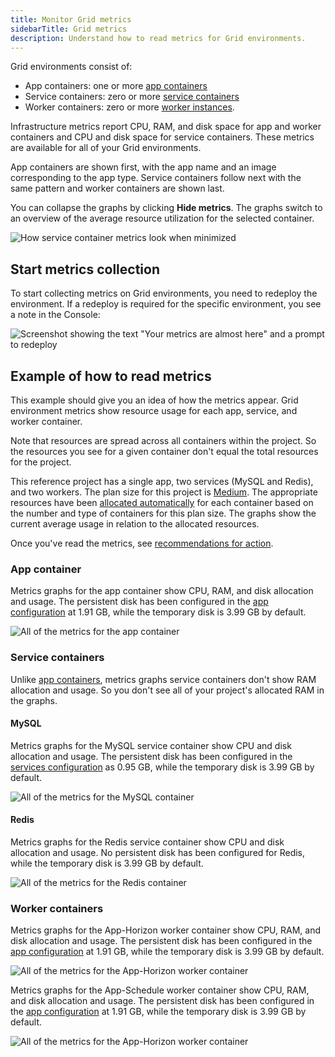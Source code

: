 ```yaml
---
title: Monitor Grid metrics
sidebarTitle: Grid metrics
description: Understand how to read metrics for Grid environments.
---
```


Grid environments consist of:

* App containers: one or more [app containers](../../create-apps/_index.md)
* Service containers: zero or more [service containers](../../add-services/_index.md)
* Worker containers: zero or more [worker instances](../../create-apps/app-reference.md#workers).

Infrastructure metrics report CPU, RAM, and disk space for app and worker containers
and CPU and disk space for service containers.
These metrics are available for all of your Grid environments.

App containers are shown first, with the app name and an image corresponding to the app type.
Service containers follow next with the same pattern and worker containers are shown last.

You can collapse the graphs by clicking **Hide metrics**.
The graphs switch to an overview of the average resource utilization for the selected container.

![How service container metrics look when minimized](/images/metrics/service-container-minimized.png "0.65")

## Start metrics collection

To start collecting metrics on Grid environments, you need to redeploy the environment.
If a redeploy is required for the specific environment, you see a note in the Console:

![Screenshot showing the text "Your metrics are almost here" and a prompt to redeploy](/images/metrics/metrics-redeploy-prompt.png "0.3")

## Example of how to read metrics

This example should give you an idea of how the metrics appear.
Grid environment metrics show resource usage for each app, service, and worker container.

Note that resources are spread across all containers within the project.
So the resources you see for a given container don't equal the total resources for the project.

This reference project has a single app, two services (MySQL and Redis), and two workers.
The plan size for this project is [Medium](https://platform.sh/pricing/).
The appropriate resources have been [allocated automatically](../../create-apps/app-reference.md#sizes) for each container
based on the number and type of containers for this plan size.
The graphs show the current average usage in relation to the allocated resources.

Once you've read the metrics, see [recommendations for action](./_index.md#grid-environments).

### App container

Metrics graphs for the app container show CPU, RAM, and disk allocation and usage.
The persistent disk has been configured in the [app configuration](../../create-apps/app-reference.md#top-level-properties)
at 1.91&nbsp;GB, while the temporary disk is 3.99&nbsp;GB by default.

![All of the metrics for the app container](/images/metrics/app-container.png)

### Service containers

Unlike [app containers](#app-container), metrics graphs service containers don't show RAM allocation and usage.
So you don't see all of your project's allocated RAM in the graphs.

#### MySQL

Metrics graphs for the MySQL service container show CPU and disk allocation and usage.
The persistent disk has been configured in the [services configuration](../../add-services/_index.md)
as 0.95&nbsp;GB,
while the temporary disk is 3.99&nbsp;GB by default.

![All of the metrics for the MySQL container](/images/metrics/mysql-container.png)

#### Redis

Metrics graphs for the Redis service container show CPU and disk allocation and usage.
No persistent disk has been configured for Redis,
while the temporary disk is 3.99&nbsp;GB by default.

![All of the metrics for the Redis container](/images/metrics/redis-container.png)

### Worker containers

Metrics graphs for the App-Horizon worker container show CPU, RAM, and disk allocation and usage.
The persistent disk has been configured in the [app configuration](../../create-apps/app-reference.md#top-level-properties)
at 1.91&nbsp;GB, while the temporary disk is 3.99&nbsp;GB by default.

![All of the metrics for the App-Horizon worker container](/images/metrics/horizon-worker-container.png)

Metrics graphs for the App-Schedule worker container show CPU, RAM, and disk allocation and usage.
The persistent disk has been configured in the [app configuration](../../create-apps/app-reference.md#top-level-properties)
at 1.91&nbsp;GB, while the temporary disk is 3.99&nbsp;GB by default.

![All of the metrics for the App-Horizon worker container](/images/metrics/schedule-worker-container.png)
